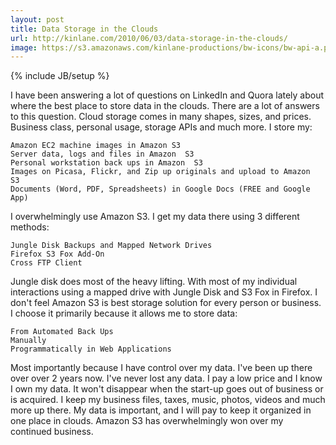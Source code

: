 ```yaml
---
layout: post
title: Data Storage in the Clouds
url: http://kinlane.com/2010/06/03/data-storage-in-the-clouds/
image: https://s3.amazonaws.com/kinlane-productions/bw-icons/bw-api-a.png
---
```

{% include JB/setup %}
I have been answering a lot of questions on LinkedIn and Quora lately about where the best place to store data in the clouds. There are a lot of answers to this question.
Cloud storage comes in many shapes, sizes, and prices. Business class, personal usage, storage APIs and much more.
I store my:

	Amazon EC2 machine images in Amazon S3
	Server data, logs and files in Amazon  S3
	Personal workstation back ups in Amazon  S3
	Images on Picasa, Flickr, and Zip up originals and upload to Amazon  S3
	Documents (Word, PDF, Spreadsheets) in Google Docs (FREE and Google App)

I overwhelmingly use Amazon S3. I get my data there using 3 different methods:

	Jungle Disk Backups and Mapped Network Drives
	Firefox S3 Fox Add-On
	Cross FTP Client

Jungle disk does most of the heavy lifting. With most of my individual interactions using a mapped drive with Jungle Disk and S3 Fox in Firefox.
I don't feel Amazon  S3 is best storage solution for every person or business. I choose it primarily because it allows me to store data:

	From Automated Back Ups
	Manually
	Programmatically in Web Applications

Most importantly because I have control over my data. I've been up there over over 2 years now. I've never lost any data. I pay a low price and I know I own my data.
It won't disappear when the start-up goes out of business or is acquired.
I keep my business files, taxes, music, photos, videos and much more up there. My data is important, and I will pay to keep it organized in one place in clouds.
Amazon  S3 has overwhelmingly won over my continued business.